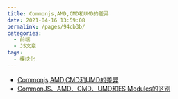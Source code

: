 ```yaml
---
title: Commonjs,AMD,CMD和UMD的差异
date: 2021-04-16 13:59:08
permalink: /pages/94cb3b/
categories:
  - 前端
  - JS文章
tags:
  - 模块化
---
```


- [Commonjs,AMD,CMD和UMD的差异](https://blog.csdn.net/genglei101/article/details/52853980)
- [CommonJS、AMD、CMD、UMD和ES Modules的区别](https://blog.csdn.net/leelxp/article/details/108101442)
